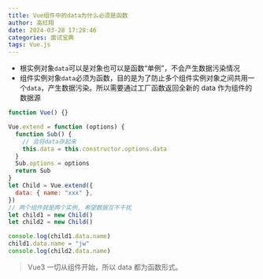 ```yaml
---
title: Vue组件中的data为什么必须是函数
author: 高红翔
date: 2024-03-28 17:28:46
categories: 面试宝典
tags: Vue.js
---
```


- 根实例对象`data`可以是对象也可以是函数“单例”，不会产生数据污染情况
- 组件实例对象`data`必须为函数，目的是为了防止多个组件实例对象之间共用一个`data`，产生数据污染。所以需要通过工厂函数返回全新的 data 作为组件的数据源

```js
function Vue() {}

Vue.extend = function (options) {
  function Sub() {
    // 会将data存起来
    this.data = this.constructor.options.data
  }
  Sub.options = options
  return Sub
}
let Child = Vue.extend({
  data: { name: "xxx" },
})
// 两个组件就是两个实例, 希望数据互不干扰
let child1 = new Child()
let child2 = new Child()

console.log(child1.data.name)
child1.data.name = "jw"
console.log(child2.data.name)
```

> Vue3 一切从组件开始，所以 data 都为函数形式。
